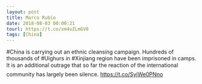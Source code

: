 ```yaml
---
layout: post
title: Marco Rubio
date: 2018-08-03 00:00:21
tourl: https://t.co/xm4vZLmGV0
tags: [China]
---
```

#China is carrying out an ethnic cleansing campaign. Hundreds of thousands of #Uighurs in #Xinjiang region have been imprisoned in camps. It is an additional outrage that so far the reaction of the international community has largely been silence.  https://t.co/SyjWe0PNno